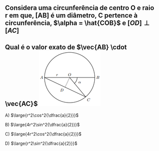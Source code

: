 ## Considera uma circunferência de centro O e raio r em que, [AB] é um diâmetro, C pertence à circunferência, $\alpha = \hat{COB}$ e $[OD] \perp [AC]$
## Qual é o valor exato de $\vec{AB} \cdot \vec{AC}$ ![Alt text](image.png)
A) $\large{r^2\cos^2{\dfrac{a}{2}}}$

B) $\large{4r^2\sin^2{\dfrac{a}{2}}}$

C) $\large{4r^2\cos^2{\dfrac{a}{2}}}$

D) $\large{r^2\sin^2{\dfrac{a}{2}}}$


